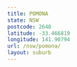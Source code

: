 ```yaml
---
title: POMONA
state: NSW
postcode: 2648
latitude: -33.466819
longitude: 141.90794
url: /nsw/pomona/
layout: suburb
---
```

